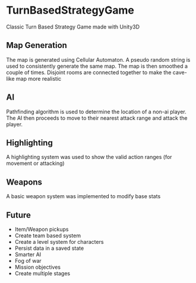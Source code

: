 # TurnBasedStrategyGame
Classic Turn Based Strategy Game made with Unity3D

## Map Generation
The map is generated using Cellular Automaton. A pseudo random string is used to consistently generate the same map. The map is then smoothed a couple of times. Disjoint rooms are connected together to make the cave-like map more realistic

## AI
Pathfinding algorithm is used to determine the location of a non-ai player. The AI then proceeds to move to their nearest attack range and attack the player.

## Highlighting
A highlighting system was used to show the valid action ranges (for movement or attacking)

## Weapons
A basic weapon system was implemented to modify base stats

## Future
* Item/Weapon pickups
* Create team based system
* Create a level system for characters
* Persist data in a saved state
* Smarter AI
* Fog of war
* Mission objectives
* Create multiple stages

